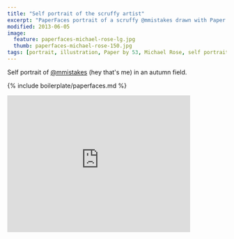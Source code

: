 ```yaml
---
title: "Self portrait of the scruffy artist"
excerpt: "PaperFaces portrait of a scruffy @mmistakes drawn with Paper by 53 on an iPad."
modified: 2013-06-05
image: 
  feature: paperfaces-michael-rose-lg.jpg
  thumb: paperfaces-michael-rose-150.jpg
tags: [portrait, illustration, Paper by 53, Michael Rose, self portrait, beard, time lapse]
---
```


Self portrait of [@mmistakes](http://twitter.com/mmistakes) (hey that's me) in an autumn field.

{% include boilerplate/paperfaces.md %}

<iframe width="420" height="315" src="https://www.youtube.com/embed/NqcGVymOiPo" frameborder="0"> </iframe>
